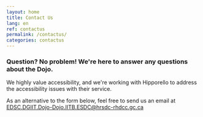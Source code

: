 ```yaml
---
layout: home
title: Contact Us
lang: en
ref: contactus
permalink: /contactus/
categories: contactus
---
```


### Question? No problem! We're here to answer any questions about the Dojo.

We highly value accessibility, and we're working with Hipporello to address the accessibility issues with their service. 

As an alternative to the form below, feel free to send us an email at <a href="mailto:EDSC.DGIIT.DOJO-DOJO.IITB.ESDC@hrsdc-rhdcc.gc.ca">EDSC.DGIIT.Dojo-Dojo.IITB.ESDC@hrsdc-rhdcc.gc.ca</a>

<script src="https://portal.hipporello.net/default/embed.js?formId=c17f48ca0bc5480887d36e6d11747a90"></script>




